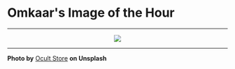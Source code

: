 # Omkaar's Image of the Hour

---

<div align="center">

<a href="https://unsplash.com/photos/a-table-topped-with-a-phone-and-a-cup-of-coffee-S2LYSJoAjnU">
  <img src="https://images.unsplash.com/photo-1689757762690-2f09ec1b7228?crop=entropy&cs=tinysrgb&fit=max&fm=jpg&ixid=M3w3NjA2Nzh8MHwxfHJhbmRvbXx8fHx8fHx8fDE3NTAyOTQ4MDB8&ixlib=rb-4.1.0&q=80&w=1080" style="max-width:100%; height:auto;">
</a>



</div>

---

**Photo by** [Ocult Store](https://unsplash.com/@ocultstore) **on Unsplash**
